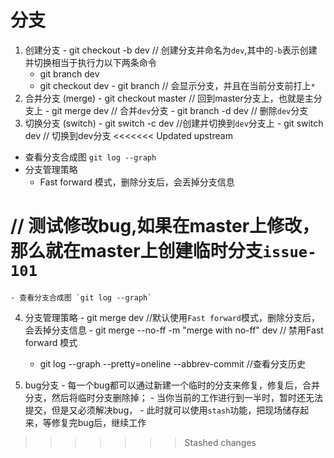 # 分支
  1. 创建分支 
    - git checkout -b dev // 创建分支并命名为`dev`,其中的`-b`表示创建并切换相当于执行力以下两条命令
      - git branch dev
      - git checkout dev
    - git branch // 会显示分支，并且在当前分支前打上`*`
  2. 合并分支 (merge)
    - git checkout master // 回到master分支上，也就是主分支上
    - git merge dev // 合并`dev`分支
    - git branch -d dev // 删除`dev`分支 
  3. 切换分支 (switch)
    - git switch -c dev //创建并切换到`dev`分支上
    - git switch dev // 切换到dev分支
<<<<<<< Updated upstream
  - 查看分支合成图 `git log --graph`
  - 分支管理策略
    - Fast forward 模式，删除分支后，会丢掉分支信息

// 测试修改bug,如果在master上修改，那么就在master上创建临时分支`issue-101`
=======
    - 查看分支合成图 `git log --graph`
  4. 分支管理策略
    - git merge dev //默认使用` Fast forward `模式，删除分支后，会丢掉分支信息
    - git merge --no-ff -m "merge with no-ff" dev // 禁用Fast forward 模式
      -  git log --graph --pretty=oneline --abbrev-commit //查看分支历史

  5. bug分支
    - 每一个bug都可以通过新建一个临时的分支来修复，修复后，合并分支，然后将临时分支删除掉；
    - 当你当前的工作进行到一半时，暂时还无法提交，但是又必须解决bug，
    - 此时就可以使用`stash`功能，把现场储存起来，等修复完bug后，继续工作
>>>>>>> Stashed changes
